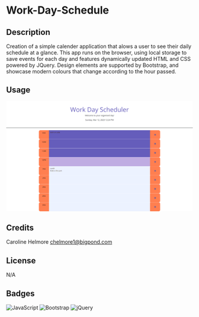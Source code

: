 # Work-Day-Schedule

## Description

Creation of a simple calender application that alows a user to see their daily schedule at a glance. This app runs on the browser, using local storage to save events for each day and features dynamically updated HTML and CSS powered by JQuery. Design elements are supported by Bootstrap, and showcase modern colours that change according to the hour passed.

## Usage



![screenshot of Work Day Scheduler](./asssets/Work-Day-Scheduler.png)
## Credits

Caroline Helmore 
chelmore1@bigpond.com

## License

N/A



## Badges

![JavaScript](https://img.shields.io/badge/javascript-%23323330.svg?style=for-the-badge&logo=javascript&logoColor=%23F7DF1E)
![Bootstrap](https://img.shields.io/badge/bootstrap-%23563D7C.svg?style=for-the-badge&logo=bootstrap&logoColor=white)
![jQuery](https://img.shields.io/badge/jquery-%230769AD.svg?style=for-the-badge&logo=jquery&logoColor=white)



